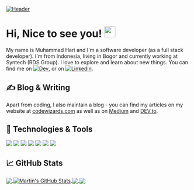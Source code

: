 [![Header](https://raw.githubusercontent.com/MartinHeinz/MartinHeinz/master/readme_header.png "Header")](https://martinheinz.dev/)

# Hi, Nice to see you! <img src="https://raw.githubusercontent.com/MartinHeinz/MartinHeinz/master/wave.gif" width="30px">

My name is Muhammad Hari and I'm a software developer (as a full stack developer). I'm from Indonesia, living in Bogor and currently working at Syntech (RDS Group). I love to explore and learn about new things. You can find me on [![Dev][1.2]][1], or on [![LinkedIn][3.2]][3].

## &#x270d; Blog & Writing

Apart from coding, I also maintain a blog - you can find my articles on my website at [codewizards.com](https://codewizards.com/) as well as on [Medium](https://medium.com/@muhammadhari) and [DEV.to](https://dev.to/muhammadhari).

## 🔧 Technologies & Tools
![](https://img.shields.io/badge/Editor-Visual-Code-informational?style=flat&logo=visual-studio-code&logoColor=white&color=67217A)
![](https://img.shields.io/badge/Editor-Visual-Studio-informational?style=flat&logo=visual-studio-code&logoColor=white&color=67217A)
![](https://img.shields.io/badge/Code-JavaScript-informational?style=flat&logo=javascript&logoColor=white&color=67217A)
![](https://img.shields.io/badge/Code-CSharp-informational?style=flat&logo=csharp&logoColor=white&color=67217A)
![](https://img.shields.io/badge/Code-ReactNative-informational?style=flat&logo=javascript&logoColor=white&color=67217A)
![](https://img.shields.io/badge/Tools-Docker-informational?style=flat&logo=docker&logoColor=white&color=67217A)
![](https://img.shields.io/badge/Tools-Kubernetes-informational?style=flat&logo=kubernetes&logoColor=white&color=67217A)

## &#x1f4c8; GitHub Stats

<a href="https://github.com/MartinHeinz/MartinHeinz">
  <img align="center" src="https://github-readme-stats.vercel.app/api/top-langs/?username=MartinHeinz&hide=java,html&title_color=ffffff&text_color=c9cacc&icon_color=2bbc8a&bg_color=1d1f21" />
</a>
<a href="https://github.com/MartinHeinz/MartinHeinz">
  <img align="center" src="https://github-readme-stats.vercel.app/api?username=MartinHeinz&show_icons=true&line_height=27&count_private=true&title_color=ffffff&text_color=c9cacc&icon_color=2bbc8a&bg_color=1d1f21" alt="Martin's GitHub Stats" />
</a>

<a href="https://github.com/MartinHeinz/python-project-blueprint">
  <img align="center" src="https://github-readme-stats.vercel.app/api/pin/?username=MartinHeinz&repo=python-project-blueprint&title_color=ffffff&text_color=c9cacc&icon_color=2bbc8a&bg_color=1d1f21" />
</a>


<a href="https://github.com/MartinHeinz/go-project-blueprint">
  <img align="center" src="https://github-readme-stats.vercel.app/api/pin/?username=MartinHeinz&repo=go-project-blueprint&title_color=ffffff&text_color=c9cacc&icon_color=2bbc8a&bg_color=1d1f21" />
</a>    

<!-- links to social media icons -->

<!-- icons with padding -->

[1.1]: http://i.imgur.com/tXSoThF.png (twitter icon with padding)
[2.1]: http://i.imgur.com/0o48UoR.png (github icon with padding)

<!-- icons without padding -->

[1.2]: http://i.imgur.com/wWzX9uB.png (twitter icon without padding)
[2.2]: http://i.imgur.com/9I6NRUm.png (github icon without padding)
[3.2]: https://raw.githubusercontent.com/MartinHeinz/MartinHeinz/master/linkedin-3-16.png (LinkedIn icon without padding)


<!-- links to your social media accounts -->

[1]: https://twitter.com/Martin_Heinz_
[2]: https://github.com/MartinHeinz
[3]: https://www.linkedin.com/in/heinz-martin/


<!-- Resources -->
<!-- Icons: https://simpleicons.org/ -->
<!-- GitHub Stats: https://github.com/anuraghazra/github-readme-stats -->
<!-- Emojis: https://emojipedia.org/emoji/ -->
<!-- HTML Emojis: https://www.fileformat.info/index.htm -->
<!-- Shields: https://shields.io/ -->
<!-- Awesome GitHub Profile README: https://github.com/abhisheknaiidu/awesome-github-profile-readme -->
